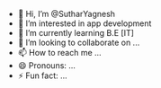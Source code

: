 - 👋 Hi, I’m @SutharYagnesh
- 👀 I’m interested in app development 
- 🌱 I’m currently learning B.E [IT]
- 💞️ I’m looking to collaborate on ...
- 📫 How to reach me ...
- 😄 Pronouns: ...
- ⚡ Fun fact: ...

<!---
SutharYagnesh/SutharYagnesh is a ✨ special ✨ repository because its `README.md` (this file) appears on your GitHub profile.
You can click the Preview link to take a look at your changes.
--->

